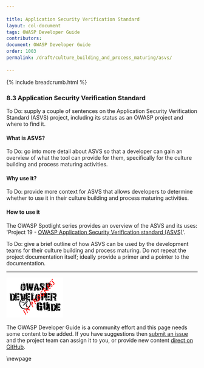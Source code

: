 ```yaml
---

title: Application Security Verification Standard
layout: col-document
tags: OWASP Developer Guide
contributors:
document: OWASP Developer Guide
order: 1003
permalink: /draft/culture_building_and_process_maturing/asvs/

---
```


{% include breadcrumb.html %}

### 8.3 Application Security Verification Standard

To Do: supply a couple of sentences on the Application Security Verification Standard (ASVS) project,
including its status as an OWASP project and where to find it.

#### What is ASVS?

To Do: go into more detail about ASVS so that a developer can gain an overview of what the tool can provide for them,
specifically for the culture building and process maturing activities.

#### Why use it?

To Do: provide more context for ASVS that allows developers
to determine whether to use it in their culture building and process maturing activities.

#### How to use it

The OWASP Spotlight series provides an overview of the ASVS and its uses:
'Project 19 - [OWASP Application Security Verification standard (ASVS)][spotlight19]'.

To Do: give a brief outline of how ASVS can be used by the development teams for their culture building and process maturing.
Do not repeat the project documentation itself; ideally provide a primer and a pointer to the documentation.

----

![Developer Guide](../../assets/images/dg_wip.png "OWASP Developer Guide")

The OWASP Developer Guide is a community effort and this page needs some content to be added.
If you have suggestions then [submit an issue][issue1003] and the project team can assign it to you,
or provide new content [direct on GitHub][edit1003].

[edit1003]: https://github.com/OWASP/www-project-developer-guide/blob/main/draft/10-culture-building-process-maturing/03-asvs.md
[issue1003]: https://github.com/OWASP/www-project-developer-guide/issues/new?labels=content&template=request.md&title=Update:%2010-culture-building-process-maturing/03-asvs
[spotlight19]: https://youtu.be/3puIavsZfAk

\newpage

